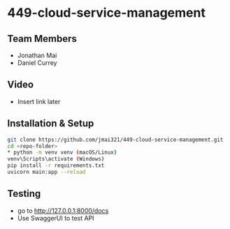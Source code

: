# 449-cloud-service-management
## Team Members
* Jonathan Mai
* Daniel Currey

## Video
* Insert link later

## Installation & Setup
```bash
git clone https://github.com/jmai321/449-cloud-service-management.git
cd <repo-folder>
* python -m venv venv (macOS/Linux)
venv\Scripts\activate (Windows)
pip install -r requirements.txt
uvicorn main:app --reload
```

## Testing
* go to http://127.0.0.1:8000/docs
* Use SwaggerUI to test API

